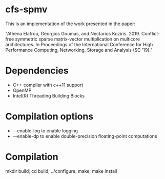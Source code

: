 # cfs-spmv
This is an implementation of the work presented in the paper:

"Athena Elafrou, Georgios Goumas, and Nectarios Koziris. 2019. Conflict-free symmetric sparse matrix-vector multiplication on multicore architectures. In Proceedings of the International Conference for High Performance Computing, Networking, Storage and Analysis (SC ’19)."

# Dependencies
* C++ compiler with c++11 support
* OpenMP
* Intel(R) Threading Building Blocks

# Compilation options
* --enable-log to enable logging 
* --enable-dp to enable double-precision floating-point computations

# Compilation
mkdir build; cd build; ../configure; make; make install